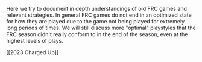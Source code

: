 Here we try to document in depth understandings of old FRC games and relevant strategies. In general FRC games do not end in an optimized state for how they are played due to the game not being played for extremely long periods of times. We will still discuss more "optimal" playstyles that the FRC season didn't really conform to in the end of the season, even at the highest levels of plays.

[[2023 Charged Up]]